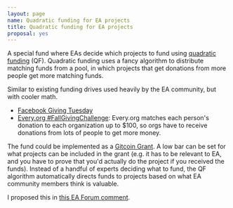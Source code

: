 ```yaml
---
layout: page
name: Quadratic funding for EA projects
title: Quadratic funding for EA projects
proposal: yes
---
```


A special fund where EAs decide which projects to fund using [quadratic funding](https://www.radicalxchange.org/concepts/quadratic-funding/) (QF). Quadratic funding uses a fancy algorithm to distribute matching funds from a pool, in which projects that get donations from more people get more matching funds.

Similar to existing funding drives used heavily by the EA community, but with cooler math.
- [Facebook Giving Tuesday](https://www.facebook.com/help/332488213787105)
- [Every.org #FallGivingChallenge](https://blog.every.org/fall-giving-challenge/): Every.org matches each person's donation to each organization up to $100, so orgs have to receive donations from lots of people to get more money.

The fund could be implemented as a [Gitcoin Grant](https://gitcoin.co/grants/). A low bar can be set for what projects can be included in the grant (e.g. it has to be relevant to EA, and you have to prove that you'd actually do the project if you received the funds). Instead of a handful of experts deciding what to fund, the QF algorithm automatically directs funds to projects based on what EA community members think is valuable.

I proposed this in [this EA Forum comment](https://forum.effectivealtruism.org/posts/rNterhfct9b9nHHvX/only-a-few-people-decide-about-funding-for-community?commentId=mNr5D2bxhJJr9cTy8).
